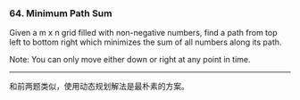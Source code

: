 ### 64. Minimum Path Sum

Given a m x n grid filled with non-negative numbers, find a path from top left to bottom right which minimizes the sum of all numbers along its path.

Note: You can only move either down or right at any point in time.

* * *

和前两题类似，使用动态规划解法是最朴素的方案。


